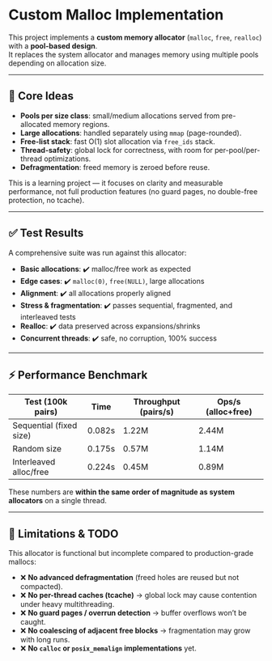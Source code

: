 # Custom Malloc Implementation

This project implements a **custom memory allocator** (`malloc`, `free`, `realloc`) with a **pool-based design**.  
It replaces the system allocator and manages memory using multiple pools depending on allocation size.  

---

## 🔹 Core Ideas
- **Pools per size class**: small/medium allocations served from pre-allocated memory regions.  
- **Large allocations**: handled separately using `mmap` (page-rounded).  
- **Free-list stack**: fast O(1) slot allocation via `free_ids` stack.  
- **Thread-safety**: global lock for correctness, with room for per-pool/per-thread optimizations.  
- **Defragmentation**: freed memory is zeroed before reuse.  

This is a learning project — it focuses on clarity and measurable performance, not full production features (no guard pages, no double-free protection, no tcache).

---

## ✅ Test Results

A comprehensive suite was run against this allocator:

- **Basic allocations**: ✔️ malloc/free work as expected  
- **Edge cases**: ✔️ `malloc(0)`, `free(NULL)`, large allocations  
- **Alignment**: ✔️ all allocations properly aligned  
- **Stress & fragmentation**: ✔️ passes sequential, fragmented, and interleaved tests  
- **Realloc**: ✔️ data preserved across expansions/shrinks  
- **Concurrent threads**: ✔️ safe, no corruption, 100% success  

---

## ⚡ Performance Benchmark

| Test (100k pairs)        | Time   | Throughput (pairs/s) | Ops/s (alloc+free) |
|--------------------------|--------|----------------------|--------------------|
| Sequential (fixed size)  | 0.082s | 1.22M                | 2.44M              |
| Random size              | 0.175s | 0.57M                | 1.14M              |
| Interleaved alloc/free   | 0.224s | 0.45M                | 0.89M              |

These numbers are **within the same order of magnitude as system allocators** on a single thread.

---

## 🚧 Limitations & TODO

This allocator is functional but incomplete compared to production-grade mallocs:

- ❌ **No advanced defragmentation** (freed holes are reused but not compacted).  
- ❌ **No per-thread caches (tcache)** → global lock may cause contention under heavy multithreading.  
- ❌ **No guard pages / overrun detection** → buffer overflows won’t be caught.  
- ❌ **No coalescing of adjacent free blocks** → fragmentation may grow with long runs.  
- ❌ **No `calloc` or `posix_memalign` implementations** yet.  